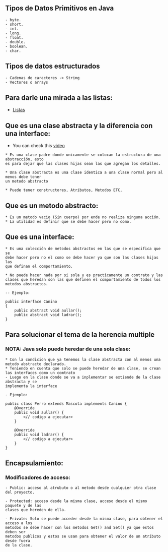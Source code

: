 ## Tipos de Datos Primitivos en Java

```text
- byte.
- short.
- int.
- long.
- float.
- double.
- boolean.
- char.
```

## Tipos de datos estructurados
```text
- Cadenas de caracteres -> String
- Vectores o arrays
```

## Para darle una mirada a las listas: 
* [Listas](http://panamahitek.com/el-uso-de-listas-en-java/)

## Que es una clase abstracta y la diferencia con una interface: 
* You can check this [video](https://www.youtube.com/watch?v=Id3kTuEPB_s)
```text
* Es una clase padre donde unicamente se colocan la estructura de una abstracción, esto 
es para dejar que las clases hijas sean las que agregan los detalles.

* Una clase abstracta es una clase identica a una clase normal pero al menos debe tener
un metodo abstracto

* Puede tener constructores, Atributos, Metodos ETC,  
```
## Que es un metodo abstracto: 
```text
* Es un metodo vacio (Sin cuerpo) por ende no realiza ninguna acción. 
* La utilidad es definir que se debe hacer pero no como. 
```

## Que es una interface: 
```text
* Es una colección de metodos abstractos en las que se especifica que se 
debe hacer pero no el como se debe hacer ya que son las clases hijas las 
que definan el comportamiento. 

* No puede hacer nada por si sola y es practicamente un contrato y las
clases que heredan son las que definen el comportamiento de todos los 
metodos abstractos. 

-- Ejemplo: 

public interface Canino
{
    public abstract void aullar(); 
    public abstract void ladrar(); 
}
```

## Para solucionar el tema de la herencia multiple
### NOTA: Java solo puede heredar de una sola clase: 

```text
* Con la condicion que ya tenemos la clase abstracta con al menos una metodo abstracto declarado.
* Teniendo en cuenta que solo se puede heredar de una clase, se crean las interfaces como un comtrato
- Luego en la clase donde se va a inplementar se extiende de la clase abstracta y se 
implementa la interface 

- Ejemplo: 

public class Perro extends Mascota implements Canino {
    @Override 
    public void aullar() {
        <// codigo a ejecutar>
    }
    
    @Override 
    public void ladrar() {
        <// codigo a ejecutar>
    }
}
```

## Encapsulamiento: 
### Modificadores de acceso: 
```text
- Public: acceso al atrubuto o al metodo desde cualquier otra clase del proyecto.

- Protected: acceso desde la misma clase, acceso desde el mismo paquete y de las 
clases que hereden de ella.

- Private: Solo se puede acceder desde la misma clase, para obtener el acceso a los 
metodos se debe hacer con los metodos Get() and Set() ya que estos deben ser 
metodos publicos y estos se usan para obtener el valor de un atributo desde fuera
de la clase. 

```







